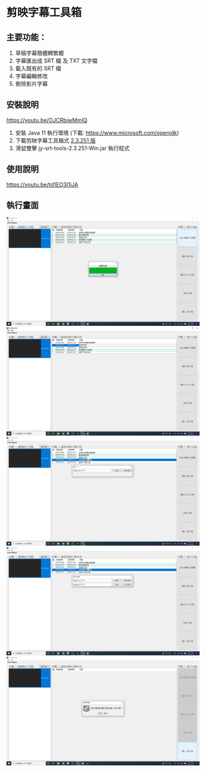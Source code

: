 # 剪映字幕工具箱

## 主要功能：

1. 草稿字幕簡體轉繁體
2. 字幕匯出成 SRT 檔 及 TXT 文字檔
3. 載入既有的 SRT 檔
4. 字幕編輯修改
5. 刪除影片字幕

## 安裝說明
https://youtu.be/OJCRbiwMmlQ

1. 安裝 Java 11 執行環境 (下載: https://www.microsoft.com/openjdk)
2. 下載剪映字幕工具箱式 [2.3.251 版](https://github.com/jackychu0830/jy-srt-tools/releases/download/2.3.251-Win/jy-srt-tools-2.3.251-Win.jar)
3. 滑鼠雙擊 jy-srt-tools-2.3.251-Win.jar 執行程式

## 使用說明
https://youtu.be/td1EO3I1jJA

## 執行畫面

![Mac 版畫面](https://github.com/jackychu0830/jy-srt-tools/raw/win/screenshot-1.png)
![字幕編輯](https://github.com/jackychu0830/jy-srt-tools/raw/win/screenshot-2.png)
![字幕尋找](https://github.com/jackychu0830/jy-srt-tools/raw/win/screenshot-3.png)
![字幕替換](https://github.com/jackychu0830/jy-srt-tools/raw/win/screenshot-4.png)
![載入字幕](https://github.com/jackychu0830/jy-srt-tools/raw/win/screenshot-5.png)
